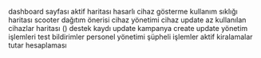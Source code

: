 dashboard sayfası
aktif haritası hasarlı cihaz gösterme
kullanım sıklığı haritası
scooter dağıtım önerisi
cihaz yönetimi cihaz update
az kullanılan cihazlar haritası ()
destek kaydı update
kampanya create update
yönetim işlemleri test
bildirimler
personel yönetimi
şüpheli işlemler
aktif kiralamalar tutar hesaplaması
